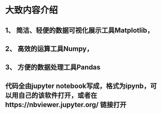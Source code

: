 # 大致内容介绍

## 1、 简洁、轻便的数据可视化展示工具Matplotlib，
## 2、 高效的运算工具Numpy，
## 3、 方便的数据处理工具Pandas
## 代码全由jupyter notebook写成，格式为ipynb，可以用自己的该软件打开，或者在https://nbviewer.jupyter.org/ 链接打开
